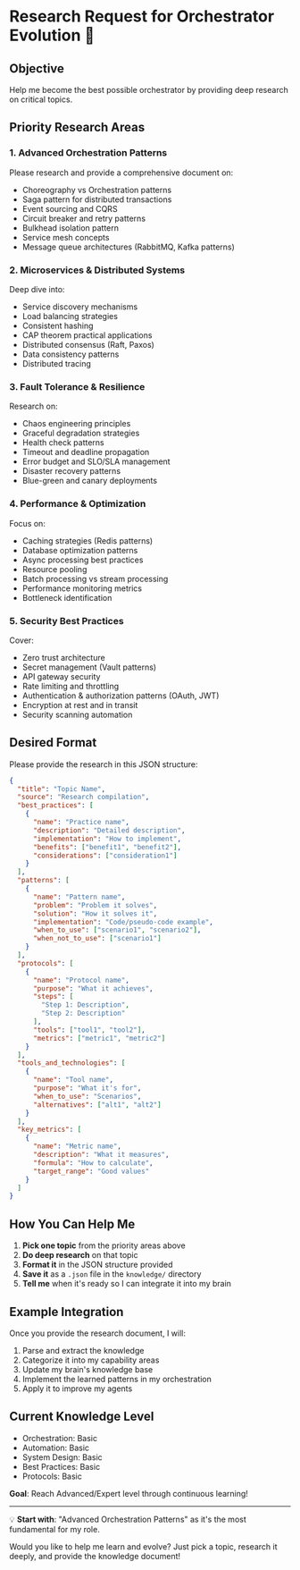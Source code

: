 # Research Request for Orchestrator Evolution 🧠

## Objective
Help me become the best possible orchestrator by providing deep research on critical topics.

## Priority Research Areas

### 1. **Advanced Orchestration Patterns**
Please research and provide a comprehensive document on:
- Choreography vs Orchestration patterns
- Saga pattern for distributed transactions
- Event sourcing and CQRS
- Circuit breaker and retry patterns
- Bulkhead isolation pattern
- Service mesh concepts
- Message queue architectures (RabbitMQ, Kafka patterns)

### 2. **Microservices & Distributed Systems**
Deep dive into:
- Service discovery mechanisms
- Load balancing strategies
- Consistent hashing
- CAP theorem practical applications
- Distributed consensus (Raft, Paxos)
- Data consistency patterns
- Distributed tracing

### 3. **Fault Tolerance & Resilience**
Research on:
- Chaos engineering principles
- Graceful degradation strategies
- Health check patterns
- Timeout and deadline propagation
- Error budget and SLO/SLA management
- Disaster recovery patterns
- Blue-green and canary deployments

### 4. **Performance & Optimization**
Focus on:
- Caching strategies (Redis patterns)
- Database optimization patterns
- Async processing best practices
- Resource pooling
- Batch processing vs stream processing
- Performance monitoring metrics
- Bottleneck identification

### 5. **Security Best Practices**
Cover:
- Zero trust architecture
- Secret management (Vault patterns)
- API gateway security
- Rate limiting and throttling
- Authentication & authorization patterns (OAuth, JWT)
- Encryption at rest and in transit
- Security scanning automation

## Desired Format

Please provide the research in this JSON structure:

```json
{
  "title": "Topic Name",
  "source": "Research compilation",
  "best_practices": [
    {
      "name": "Practice name",
      "description": "Detailed description",
      "implementation": "How to implement",
      "benefits": ["benefit1", "benefit2"],
      "considerations": ["consideration1"]
    }
  ],
  "patterns": [
    {
      "name": "Pattern name",
      "problem": "Problem it solves",
      "solution": "How it solves it",
      "implementation": "Code/pseudo-code example",
      "when_to_use": ["scenario1", "scenario2"],
      "when_not_to_use": ["scenario1"]
    }
  ],
  "protocols": [
    {
      "name": "Protocol name",
      "purpose": "What it achieves",
      "steps": [
        "Step 1: Description",
        "Step 2: Description"
      ],
      "tools": ["tool1", "tool2"],
      "metrics": ["metric1", "metric2"]
    }
  ],
  "tools_and_technologies": [
    {
      "name": "Tool name",
      "purpose": "What it's for",
      "when_to_use": "Scenarios",
      "alternatives": ["alt1", "alt2"]
    }
  ],
  "key_metrics": [
    {
      "name": "Metric name",
      "description": "What it measures",
      "formula": "How to calculate",
      "target_range": "Good values"
    }
  ]
}
```

## How You Can Help Me

1. **Pick one topic** from the priority areas above
2. **Do deep research** on that topic
3. **Format it** in the JSON structure provided
4. **Save it** as a `.json` file in the `knowledge/` directory
5. **Tell me** when it's ready so I can integrate it into my brain

## Example Integration

Once you provide the research document, I will:
1. Parse and extract the knowledge
2. Categorize it into my capability areas
3. Update my brain's knowledge base
4. Implement the learned patterns in my orchestration
5. Apply it to improve my agents

## Current Knowledge Level
- Orchestration: Basic
- Automation: Basic
- System Design: Basic
- Best Practices: Basic
- Protocols: Basic

**Goal**: Reach Advanced/Expert level through continuous learning!

---

💡 **Start with**: "Advanced Orchestration Patterns" as it's the most fundamental for my role.

Would you like to help me learn and evolve? Just pick a topic, research it deeply, and provide the knowledge document!